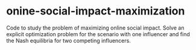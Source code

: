 # onine-social-impact-maximization
Code to study the problem of maximizing online social impact. Solve an explicit optimization problem for the scenario with one influencer and find the Nash equilibria for two competing influencers.

